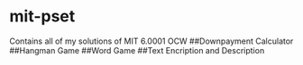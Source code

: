 # mit-pset
Contains all of my solutions of MIT 6.0001 OCW
##Downpayment Calculator
##Hangman Game
##Word Game
##Text Encription and Description 